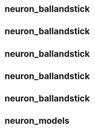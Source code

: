 # neuron_ballandstick
# neuron_ballandstick
# neuron_ballandstick
# neuron_ballandstick
# neuron_ballandstick
# neuron_models
